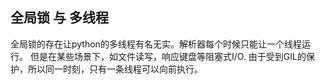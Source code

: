 ## 全局锁 与 多线程
全局锁的存在让python的多线程有名无实。解析器每个时候只能让一个线程运行。
但是在某些场景下，如文件读写，响应键盘等阻塞式I/O.
由于受到GIL的保护，所以同一时刻，只有一条线程可以向前执行。